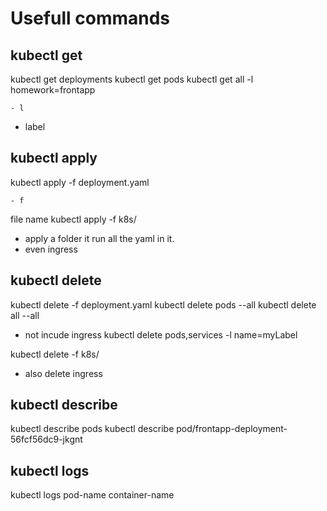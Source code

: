 # Usefull commands
## kubectl get
kubectl get deployments
kubectl get pods 
kubectl get all -l homework=frontapp
```
- l
```
- label

## kubectl apply
kubectl apply -f deployment.yaml
```
- f
``` 
file name
kubectl apply -f k8s/
- apply a folder it run all the yaml in it.
- even ingress

## kubectl delete
kubectl delete -f deployment.yaml 
kubectl delete pods --all
kubectl delete all --all
- not incude ingress
kubectl delete pods,services -l name=myLabel

kubectl delete -f k8s/
- also delete ingress

## kubectl describe
kubectl describe pods
kubectl describe pod/frontapp-deployment-56fcf56dc9-jkgnt

## kubectl logs
kubectl logs pod-name container-name
